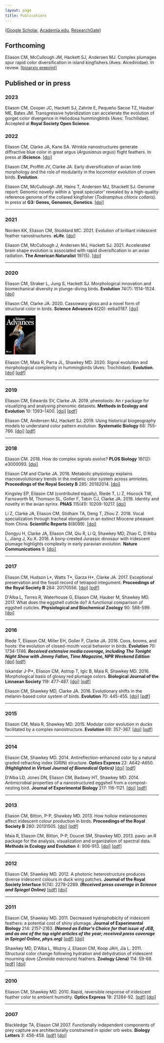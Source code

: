 ```yaml
---
layout: page
title: Publications
---
```


([Google Scholar](http://scholar.google.com/citations?user=IJ7DM7kAAAAJ&amp;hl=en), [Academia.edu](http://utexas.academia.edu/ChadEliason), [ResearchGate](https://www.researchgate.net/profile/Chad_Eliason))

## Forthcoming

Eliason CM, McCullough JM, Hackett SJ, Andersen MJ. Complex plumages spur rapid color diversification in island kingfishers (Aves: Alcedinidae). In review. [[bioarxiv preprint]](https://doi.org/10.1101/2022.09.26.509475)

## Published or in press

### 2023

Eliason CM, Cooper JC, Hackett SJ, Zahnle E, Pequeño Sacoe TZ, Hauber ME, Bates JM. Transgressive hybridization can accelerate the evolution of gorget color divergence in Heliodoxa hummingbirds (Aves: Trochilidae). Accepted at __Royal Society Open Science__.

### 2022

Eliason CM, Clarke JA, Kane SA. Wrinkle nanostructures generate diffractive blue color in great argus (_Argusianus argus_) flight feathers. In press at __iScience__. [[doi]](https://doi.org/10.1016/j.isci.2022.105912)

Eliason CM, Proffitt JV, Clarke JA. Early diversification of avian limb morphology and the role of modularity in the locomotor evolution of crown birds. __Evolution__.

Eliason CM, McCullough JM, Hains T, Andersen MJ, Shackett SJ. Genome report: Genomic novelty within a 'great speciator' revealed by a high-quality reference genome of the collared kingfisher (_Todiramphus chloris collaris_). In press at __G3: Genes, Genomes, Genetics__. [[doi]](https://doi.org/10.1093/g3journal/jkac260)

---

### 2021

Norden KK, Eliason CM, Stoddard MC. 2021. Evolution of brilliant iridescent feather nanostructures. __eLife__. [[doi]](https://doi.org/10.7554/eLife.71179)

Eliason CM, McCullough J, Andersen MJ, Hackett SJ. 2021. Accelerated brain shape evolution is associated with rapid diversification in an avian radiation. __The American Naturalist__ 197(5). [[doi]](https://doi.org/10.1086/713664)

---

### 2020

Eliason CM, Straker L, Jung S, Hackett SJ. Morphological innovation and biomechanical diversity in plunge-diving birds. __Evolution__ 74(7): 1514-1524. [[doi]](https://doi.org/10.1111/evo.14024)

Eliason CM, Clarke JA. 2020. Cassowary gloss and a novel form of structural color in birds. __Science Advances__ 6(20): eeba0187. [[doi]](https://doi.org/10.1126/sciadv.aba0187)

![](img/sciadv_cover.gif)

Eliason CM, Maia R, Parra JL, Shawkey MD. 2020. Signal evolution and morphological complexity in hummingbirds (Aves: Trochilidae). __Evolution__. [[doi]](https://doi.org/10.1111/evo.13893) [[pdf]]({{url}}/pdfs/hummingbirds.pdf)

---

### 2019

Eliason CM, Edwards SV, Clarke JA. 2019. phenotools: An r package for visualizing and analysing phenomic datasets. __Methods in Ecology and Evolution__ 10: 1393–1400. [[doi]](https://doi.org/10.1111/2041-210X.13217) [[pdf]]({{url}}/pdfs/phenotools.pdf)

Eliason CM, Andersen MJ, Hackett SJ. 2019. Using historical biogeography models to understand color pattern evolution. __Systematic Biology__ 68: 755-766. [[doi]](https://doi.org/10.1093/sysbio/syz012) [[pdf]]({{url}}/pdfs/plumage.pdf)

---

### 2018

Eliason CM. 2018. How do complex signals evolve? __PLOS Biology__ 16(12): e3000093. [[doi]](https://doi.org/10.1371/journal.pbio.3000093)

Eliason CM and Clarke JA. 2018. Metabolic physiology explains macroevolutionary trends in the melanic color system across amniotes. __Proceedings of the Royal Society B__ 285: 20182014. [[doi]](https://doi.org/10.1098/rspb.2018.2014)

Kingsley EP, Eliason CM (contributed equally), Riede T, Li Z, Hiscock TW, Farnsworth M, Thomson SL, Goller F, Tabin CJ, Clarke JA. 2018. Identity and novelty in the avian syrinx. __PNAS__ 115(41): 10209-10217. [[doi]](https://doi.org/10.1073/pnas.1804586115)

Li Z, Clarke JA, Eliason CM, Stidham TA, Deng T, Zhou Z. 2018. Vocal specialization through tracheal elongation in an extinct Miocene pheasant from China. __Scientific Reports__ 8(8099). [[doi]](https://doi.org/10.1038/s41598-018-26178-x)

Dongyu H, Clarke JA, Eliason CM, Qiu R, Li Q, Shawkey MD, Zhao C, D'Alba L, Jiang J, Xu X. 2018. A bony-crested Jurassic dinosaur with iridescent plumage highlights complexity in early paravian evolution. __Nature Communications__ 9. [[doi]](https://doi.org/10.1038/s41467-017-02515-y)

---

### 2017

Eliason CM, Hudson L*, Watts T*, Garza H*, Clarke JA. 2017. Exceptional preservation and the fossil record of tetrapod integument. __Proceedings of the Royal Society B__ 284: 20170556. [[doi]](http://dx.doi.org/10.1098/rspb.2017.0556) [[pdf]]({{url}}/pdfs/lagerstatten.pdf)

D'Alba L, Torres R, Waterhouse G, Eliason CM, Hauber M, Shawkey MD. 2017. What does the eggshell cuticle do? A functional comparison of eggshell cuticles. __Physiological and Biochemical Zoology__ 90: 588-599. [[doi]](https://doi.org/10.1086/693434)

---

### 2016

Riede T, Eliason CM, Miller EH, Goller F, Clarke JA. 2016. Coos, booms, and hoots: the evolution of closed-mouth vocal behavior in birds. __Evolution__ 70: 1734-1746. ___Received extensive media coverage, including The Tonight Night Show with Jimmy Fallon, Time Magazine, NPR Weekend Edition___ [[doi]](http://dx.doi.org/10.1111/evo.12988) [[pdf]]({{url}}/pdfs/coos.pdf)

Iskandar J-P*, Eliason CM, Astrop T, Igic B, Maia R, Shawkey MD. 2016. Morphological basis of glossy red plumage colors. __Biological Journal of the Linnaean Society__ 119: 477-487. [[doi]](http://dx.doi.org/10.1111/bij.12810) [[pdf]]({{url}}/pdfs/shiny.pdf)

Eliason CM, Shawkey MD, Clarke JA. 2016. Evolutionary shifts in the melanin-based color system of birds. __Evolution__ 70: 445-455. [[doi]](https://dx.doi.org/10.1111/evo.12855) [[pdf]]({{url}}/pdfs/melanin.pdf)

---

### 2015

Eliason CM, Maia R, Shawkey MD. 2015. Modular color evolution in ducks facilitated by a complex nanostructure. __Evolution__ 69: 357-367. [[doi]](https://dx.doi.org/10.1111/evo.12575) [[pdf]]({{url}}/pdfs/modular.pdf)

---

### 2014

Eliason CM, Shawkey MD. 2014. Antireflection-enhanced color by a natural graded refracting index (GRIN) structure. __Optics Express__ 22: A642-A650. ___(Highlighted in Virtual Journal of Biomedical Optics)___ [[doi]](https://doi.org/10.1364/OE.22.00A642) [[pdf]]({{url}}/pdfs/antireflection.pdf)

D'Alba LD, Jones DN, Eliason CM, Badawy HT, Shawkey MD. 2014. Antimicrobial properties of a nanostructured eggshell from a compost-nesting bird. __Journal of Experimental Biology__ 217: 116-1121. [[doi]](http://doi.org/10.1242/jeb.098343) [[pdf]]({{url}}/pdfs/compost.pdf)

---

### 2013

Eliason CM, Bitton, P-P, Shawkey MD. 2013. How hollow melanosomes affect iridescent colour production in birds. __Proceedings of the Royal Society B__ 280: 20131505. [[doi]](http://doi.org/10.1098/rspb.2013.1505) [[pdf]]({{url}}/pdfs/hollow.pdf)

Maia R, Eliason CM, Bitton, P-P, Doucet SM, Shawkey MD. 2013. pavo: an R package for the analysis, visualization and organization of spectral data. __Methods in Ecology and Evolution__ 4: 906-913. [[doi]](https://doi.org/10.1111/2041-210X.12069) [[pdf]]({{url}}/pdfs/pavo.pdf)

---

### 2012

Eliason CM, Shawkey MD. 2012. A photonic heterostructure produces diverse iridescent colours in duck wing patches. __Journal of the Royal Society Interface__ 9(74): 2279-2289. ___(Received press coverage in Science and Spiegel Online)___ [[pdf]]({{url}}/pdfs/heterostructure.pdf) [[doi]](https://doi.org/10.1098/rsif.2012.0118)

---

### 2011

Eliason CM, Shawkey MD. 2011. Decreased hydrophobicity of iridescent feathers: a potential cost of shiny plumage. __Journal of Experimental Biology__ 214: 2157-2163. ___(Named as Editor's Choice for that issue of JEB, and as one of the top eight articles of the year; received press coverage in Spiegel Online, phys.org)___ [[pdf]]({{url}}/pdfs/hydrophobicity.pdf) [[doi]](https://doi.org/10.1242/jeb.055822)

Shawkey MD, D'Alba L, Wozny J, Eliason CM, Koop JAH, Jia L. 2011. Structural color change following hydration and dehydration of iridescent mourning dove (_Zenaida macroura_) feathers. __Zoology (Jena)__ 114: 59-68. [[pdf]]({{url}}/pdfs/modo.pdf) [[doi]](http://dx.doi.org/10.1016/j.zool.2010.11.001)

---

### 2010

Eliason CM, Shawkey MD. 2010. Rapid, reversible response of iridescent feather color to ambient humidity. __Optics Express__ 18: 21284-92. [[pdf]]({{url}}/pdfs/rapid.pdf) [[doi]](https://doi.org/10.1364/OE.18.021284)

---

### 2007

Blackledge TA, Eliason CM 2007. Functionally independent components of prey capture are architecturally constrained in spider orb webs. __Biology Letters__ 3: 456-458. [[pdf]]({{url}}/pdfs/spiders.pdf) [[doi]](https://doi.org/10.1098/rsbl.2007.0218)
